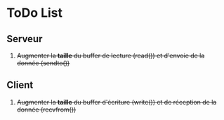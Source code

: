 # ToDo List

## Serveur

1. ~~Augmenter la **taille** du buffer de lecture (read()) et d'envoie de la donnée (sendto())~~

## Client

1. ~~Augmenter la **taille** du buffer d'écriture (write()) et de réception de la donnée (recvfrom())~~
